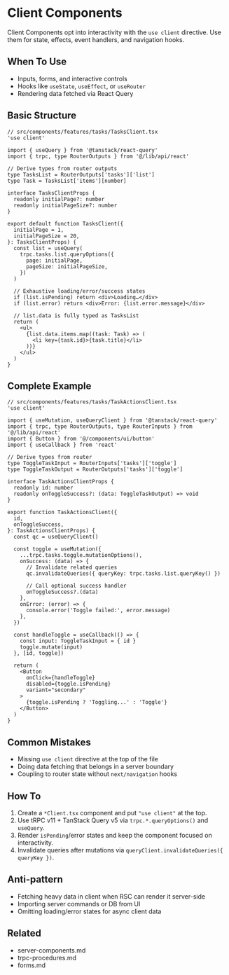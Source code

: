 # Client Components

Client Components opt into interactivity with the `use client` directive. Use them for state, effects, event handlers, and navigation hooks.

## When To Use

- Inputs, forms, and interactive controls
- Hooks like `useState`, `useEffect`, or `useRouter`
- Rendering data fetched via React Query

## Basic Structure

```tsx
// src/components/features/tasks/TasksClient.tsx
'use client'

import { useQuery } from '@tanstack/react-query'
import { trpc, type RouterOutputs } from '@/lib/api/react'

// Derive types from router outputs
type TasksList = RouterOutputs['tasks']['list']
type Task = TasksList['items'][number]

interface TasksClientProps {
  readonly initialPage?: number
  readonly initialPageSize?: number
}

export default function TasksClient({
  initialPage = 1,
  initialPageSize = 20,
}: TasksClientProps) {
  const list = useQuery(
    trpc.tasks.list.queryOptions({
      page: initialPage,
      pageSize: initialPageSize,
    })
  )

  // Exhaustive loading/error/success states
  if (list.isPending) return <div>Loading…</div>
  if (list.error) return <div>Error: {list.error.message}</div>

  // list.data is fully typed as TasksList
  return (
    <ul>
      {list.data.items.map((task: Task) => (
        <li key={task.id}>{task.title}</li>
      ))}
    </ul>
  )
}
```

## Complete Example

```tsx
// src/components/features/tasks/TaskActionsClient.tsx
'use client'

import { useMutation, useQueryClient } from '@tanstack/react-query'
import { trpc, type RouterOutputs, type RouterInputs } from '@/lib/api/react'
import { Button } from '@/components/ui/button'
import { useCallback } from 'react'

// Derive types from router
type ToggleTaskInput = RouterInputs['tasks']['toggle']
type ToggleTaskOutput = RouterOutputs['tasks']['toggle']

interface TaskActionsClientProps {
  readonly id: number
  readonly onToggleSuccess?: (data: ToggleTaskOutput) => void
}

export function TaskActionsClient({
  id,
  onToggleSuccess,
}: TaskActionsClientProps) {
  const qc = useQueryClient()

  const toggle = useMutation({
    ...trpc.tasks.toggle.mutationOptions(),
    onSuccess: (data) => {
      // Invalidate related queries
      qc.invalidateQueries({ queryKey: trpc.tasks.list.queryKey() })

      // Call optional success handler
      onToggleSuccess?.(data)
    },
    onError: (error) => {
      console.error('Toggle failed:', error.message)
    },
  })

  const handleToggle = useCallback(() => {
    const input: ToggleTaskInput = { id }
    toggle.mutate(input)
  }, [id, toggle])

  return (
    <Button
      onClick={handleToggle}
      disabled={toggle.isPending}
      variant="secondary"
    >
      {toggle.isPending ? 'Toggling...' : 'Toggle'}
    </Button>
  )
}
```

## Common Mistakes

- Missing `use client` directive at the top of the file
- Doing data fetching that belongs in a server boundary
- Coupling to router state without `next/navigation` hooks

## How To

1. Create a `*Client.tsx` component and put `"use client"` at the top.
2. Use tRPC v11 + TanStack Query v5 via `trpc.*.queryOptions()` and `useQuery`.
3. Render `isPending`/error states and keep the component focused on interactivity.
4. Invalidate queries after mutations via `queryClient.invalidateQueries({ queryKey })`.

## Anti-pattern

- Fetching heavy data in client when RSC can render it server-side
- Importing server commands or DB from UI
- Omitting loading/error states for async client data

## Related

- server-components.md
- trpc-procedures.md
- forms.md
